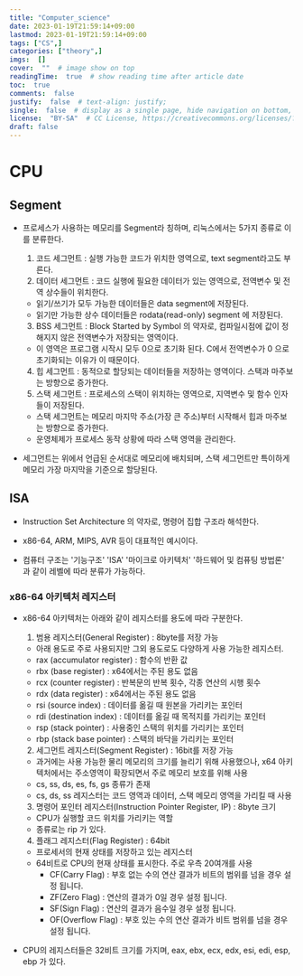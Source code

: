 ```yaml
---
title: "Computer_science"
date: 2023-01-19T21:59:14+09:00
lastmod: 2023-01-19T21:59:14+09:00
tags: ["CS",]
categories: ["theory",]
imgs:  []
cover:  ""  # image show on top
readingTime:  true  # show reading time after article date
toc:  true
comments:  false
justify:  false  # text-align: justify;
single:  false  # display as a single page, hide navigation on bottom, like as about page.
license:  "BY-SA"  # CC License, https://creativecommons.org/licenses/?lang=ko
draft: false
---
```


# CPU
## Segment
- 프로세스가 사용하는 메모리를 Segment라 칭하며, 리눅스에서는 5가지 종류로 이를 분류한다. 
  1. 코드 세그먼트 : 실행 가능한 코드가 위치한 영역으로, text segment라고도 부른다.
  2. 데이터 세그먼트 : 코드 실행에 필요한 데이터가 있는 영역으로, 전역변수 및 전역 상수들이 위치한다.
    - 읽기/쓰기가 모두 가능한 데이터들은 data segment에 저장된다.
    - 읽기만 가능한 상수 데이터들은 rodata(read-only) segment 에 저장된다.
  3. BSS 세그먼트 : Block Started by Symbol 의 약자로, 컴파일시점에 값이 정해지지 않은 전역변수가 저장되는 영역이다. 
    - 이 영역은 프로그램 시작시 모두 0으로 초기화 된다. C에서 전역변수가 0 으로 초기화되는 이유가 이 때문이다.
  4. 힙 세그먼트 : 동적으로 할당되는 데이터들을 저장하는 영역이다. 스택과 마주보는 방향으로 증가한다.
  5. 스택 세그먼트 : 프로세스의 스택이 위치하는 영역으로, 지역변수 및 함수 인자들이 저장된다. 
    - 스택 세그먼트는 메모리 마지막 주소(가장 큰 주소)부터 시작해서 힙과 마주보는 방향으로 증가한다.
	- 운영체제가 프로세스 동작 상황에 따라 스택 영역을 관리한다.
  
- 세그먼트는 위에서 언급된 순서대로 메모리에 배치되며, 스택 세그먼트만 특이하게 메모리 가장 마지막을 기준으로 할당된다.

## ISA
- Instruction Set Architecture 의 약자로, 명령어 집합 구조라 해석한다.
- x86-64, ARM, MIPS, AVR 등이 대표적인 예시이다.

- 컴퓨터 구조는 '기능구조' 'ISA' '마이크로 아키텍처' '하드웨어 및 컴퓨팅 방법론' 과 같이 레벨에 따라 분류가 가능하다. 

### x86-64 아키텍처 레지스터
- x86-64 아키텍처는 아래와 같이 레지스터를 용도에 따라 구분한다. 
  1. 범용 레지스터(General Register) : 8byte를 저장 가능
    - 아래 용도로 주로 사용되지만 그외 용도로도 다양하게 사용 가능한 레지스터.
    - rax (accumulator register) : 함수의 반환 값
    - rbx (base register) : x64에서는 주된 용도 없음
    - rcx (counter register) : 반복문의 반복 횟수, 각종 연산의 시행 횟수
  	- rdx (data register) : x64에서는 주된 용도 없음
    - rsi (source index) : 데이터를 옮길 때 원본을 가리키는 포인터
    - rdi (destination index) : 데이터를 옮길 때 목적지를 가리키는 포인터
  	- rsp (stack pointer) : 사용중인 스택의 위치를 가리키는 포인터
  	- rbp (stack base pointer) : 스택의 바닥을 가리키는 포인터
  2. 세그먼트 레지스터(Segment Register) : 16bit를 저장 가능
  	- 과거에는 사용 가능한 물리 메모리의 크기를 늘리기 위해 사용했으나, x64 아키텍처에서는 주소영역이 확장되면서 주로 메모리 보호를 위해 사용
    - cs, ss, ds, es, fs, gs 종류가 존재
  	- cs, ds, ss 레지스터는 코드 영역과 데이터, 스택 메모리 영역을 가리킬 때 사용
  3. 명령어 포인터 레지스터(Instruction Pointer Register, IP) : 8byte 크기
    - CPU가 실행할 코드 위치를 가리키는 역할
    - 종류로는 rip 가 있다.
  4. 플래그 레지스터(Flag Register) : 64bit
    - 프로세서의 현재 상태를 저장하고 있는 레지스터
  	- 64비트로 CPU의 현재 상태를 표시한다. 주로 우측 20여개를 사용
	  - CF(Carry Flag) : 부호 없는 수의 연산 결과가 비트의 범위를 넘을 경우 설정 됩니다.
	  - ZF(Zero Flag) : 연산의 결과가 0일 경우 설정 됩니다.
	  - SF(Sign Flag) : 연산의 결과가 음수일 경우 설정 됩니다.
	  - OF(Overflow Flag) : 부호 있는 수의 연산 결과가 비트 범위를 넘을 경우 설정 됩니다.
	  
- CPU의 레지스터들은 32비트 크기를 가지며, eax, ebx, ecx, edx, esi, edi, esp, ebp 가 있다. 


